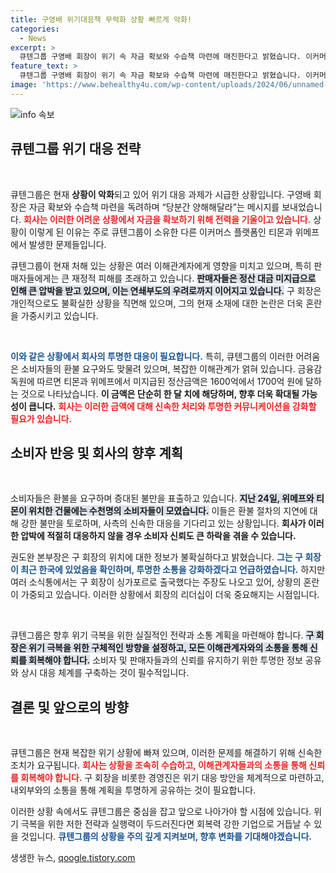 ```yaml
---
title: 구영배 위기대응책 무력화 상황 빠르게 악화!
categories:
  - News
excerpt: >
  큐텐그룹 구영배 회장이 위기 속 자금 확보와 수습책 마련에 매진한다고 밝혔습니다. 이커머스 업체들의 연쇄부도 우려가 커지는 가운데, 수천 명의 환불 요구로 긴급 상황이 발생했습니다. 자세한 내용이 궁금하다면 클릭하세요!
feature_text: >
  큐텐그룹 구영배 회장이 위기 속 자금 확보와 수습책 마련에 매진한다고 밝혔습니다. 이커머스 업체들의 연쇄부도 우려가 커지는 가운데, 수천 명의 환불 요구로 긴급 상황이 발생했습니다. 자세한 내용이 궁금하다면 클릭하세요!
image: 'https://www.behealthy4u.com/wp-content/uploads/2024/06/unnamed-file.png'
---
```


<p><img src="https://www.behealthy4u.com/wp-content/uploads/2024/06/unnamed-file.png" alt="info 속보" /></p>

<h2 data-ke-size="size26">큐텐그룹 위기 대응 전략</h2>

<p data-ke-size="size16">&nbsp;</p>

<p>큐텐그룹은 현재 <b>상황이 악화</b>되고 있어 위기 대응 과제가 시급한 상황입니다. 구영배 회장은 자금 확보와 수습책 마련을 독려하며 “당분간 양해해달라”는 메시지를 보내었습니다. <b><span style="color: #ee2323;">회사는 이러한 어려운 상황에서 자금을 확보하기 위해 전력을 기울이고 있습니다.</span></b> 상황이 이렇게 된 이유는 주로 큐텐그룹이 소유한 다른 이커머스 플랫폼인 티몬과 위메프에서 발생한 문제들입니다. </p>

<p>큐텐그룹이 현재 처해 있는 상황은 여러 이해관계자에게 영향을 미치고 있으며, 특히 판매자들에게는 큰 재정적 피해를 초래하고 있습니다. <b><span style="background-color: #21538527;">판매자들은 정산 대금 미지급으로 인해 큰 압박을 받고 있으며, 이는 연쇄부도의 우려로까지 이어지고 있습니다.</span></b> 구 회장은 개인적으로도 불확실한 상황을 직면해 있으며, 그의 현재 소재에 대한 논란은 더욱 혼란을 가중시키고 있습니다.</p>

<p data-ke-size="size16">&nbsp;</p>

<p><b><span style="color: #1a5490;">이와 같은 상황에서 회사의 투명한 대응이 필요합니다.</span></b> 특히, 큐텐그룹의 이러한 어려움은 소비자들의 환불 요구와도 맞물려 있으며, 복잡한 이해관계가 얽혀 있습니다. 금융감독원에 따르면 티몬과 위메프에서 미지급된 정산금액은 1600억에서 1700억 원에 달하는 것으로 나타났습니다. <b>이 금액은 단순히 한 달 치에 해당하며, 향후 더욱 확대될 가능성이 큽니다.</b> <b><span style="color: #ee2323;">회사는 이러한 금액에 대해 신속한 처리와 투명한 커뮤니케이션을 강화할 필요가 있습니다.</span></b></p>

<h2 data-ke-size="size26">소비자 반응 및 회사의 향후 계획</h2>

<p data-ke-size="size16">&nbsp;</p>

<p>소비자들은 환불을 요구하며 증대된 불만을 표출하고 있습니다. <b><span style="background-color: #21538527;">지난 24일, 위메프와 티몬이 위치한 건물에는 수천명의 소비자들이 모였습니다.</span></b> 이들은 환불 절차의 지연에 대해 강한 불만을 토로하며, 사측의 신속한 대응을 기다리고 있는 상황입니다. <b>회사가 이러한 압박에 적절히 대응하지 않을 경우 소비자 신뢰도 큰 하락을 겪을 수 있습니다.</b></p>

<p>권도완 본부장은 구 회장의 위치에 대한 정보가 불확실하다고 밝혔습니다. <b><span style="color: #1a5490;">그는 구 회장이 최근 한국에 있었음을 확인하며, 투명한 소통을 강화하겠다고 언급하였습니다.</span></b> 하지만 여러 소식통에서는 구 회장이 싱가포르로 출국했다는 주장도 나오고 있어, 상황의 혼란이 가중되고 있습니다. 이러한 상황에서 회장의 리더십이 더욱 중요해지는 시점입니다.</p>

<p data-ke-size="size16">&nbsp;</p>

<p>큐텐그룹은 향후 위기 극복을 위한 실질적인 전략과 소통 계획을 마련해야 합니다. <b><span style="background-color: #21538527;">구 회장은 위기 극복을 위한 구체적인 방향을 설정하고, 모든 이해관계자와의 소통을 통해 신뢰를 회복해야 합니다.</span></b> 소비자 및 판매자들과의 신뢰를 유지하기 위한 투명한 정보 공유와 상시 대응 체계를 구축하는 것이 필수적입니다.</p>

<h2 data-ke-size="size26">결론 및 앞으로의 방향</h2>

<p data-ke-size="size16">&nbsp;</p>

<p>큐텐그룹은 현재 복잡한 위기 상황에 빠져 있으며, 이러한 문제를 해결하기 위해 신속한 조치가 요구됩니다. <b><span style="color: #ee2323;">회사는 상황을 조속히 수습하고, 이해관계자들과의 소통을 통해 신뢰를 회복해야 합니다.</span></b> 구 회장을 비롯한 경영진은 위기 대응 방안을 체계적으로 마련하고, 내외부와의 소통을 통해 계획을 투명하게 공유하는 것이 필요합니다. </p>

<p>이러한 상황 속에서도 큐텐그룹은 중심을 잡고 앞으로 나아가야 할 시점에 있습니다. 위기 극복을 위한 저한 전략과 실행력이 두드러진다면 회복력 강한 기업으로 거듭날 수 있을 것입니다. <b><span style="color: #1a5490;">큐텐그룹의 상황을 주의 깊게 지켜보며, 향후 변화를 기대해야겠습니다.</span></b></p>
생생한 뉴스, <a href="https://qoogle.tistory.com" rel="dofollow">qoogle.tistory.com</a>


